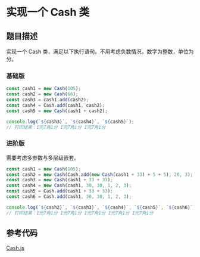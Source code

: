 # 实现一个 Cash 类

## 题目描述

实现一个 Cash 类，满足以下执行语句。不用考虑负数情况，数字为整数，单位为分。

### 基础版

```js
const cash1 = new Cash(105);
const cash2 = new Cash(66);
const cash3 = cash1.add(cash2);
const cash4 = Cash.add(cash1, cash2);
const cash5 = new Cash(cash1 + cash2);

console.log(`${cash3}`, `${cash4}`, `${cash5}`);
// 打印结果：1元7角1分 1元7角1分 1元7角1分
```

### 进阶版

需要考虑多参数与多层级嵌套。

```js
const cash1 = new Cash(105);
const cash2 = new Cash(Cash.add(new Cash(cash1 + 33) + 5 + 5), 20, 3);
const cash3 = new Cash(cash1 + 33 + 33);
const cash4 = new Cash(cash1, 30, 30, 1, 2, 3);
const cash5 = Cash.add(cash1 + 33 + 33);
const cash6 = Cash.add(cash1, 30, 30, 1, 2, 3);

console.log(`${cash2}`, `${cash3}`, `${cash4}`, `${cash5}`, `${cash6}`);
// 打印结果：1元7角1分 1元7角1分 1元7角1分 1元7角1分 1元7角1分
```

## 参考代码

[Cash.js](../codes/Cash.js)
